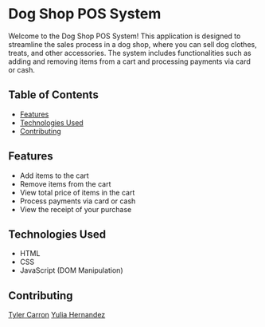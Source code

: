 # Dog Shop POS System

Welcome to the Dog Shop POS System! This application is designed to streamline the sales process in a dog shop, where you can sell dog clothes, treats, and other accessories. The system includes functionalities such as adding and removing items from a cart and processing payments via card or cash.

## Table of Contents

- [Features](#features)
- [Technologies Used](#technologies-used)
- [Contributing](#contributing)

## Features

- Add items to the cart
- Remove items from the cart
- View total price of items in the cart
- Process payments via card or cash
- View the receipt of your purchase

## Technologies Used

- HTML
- CSS
- JavaScript (DOM Manipulation)

## Contributing

<a href="https://github.com/tmcarron">Tyler Carron</a>
<a href="https://github.com/Yulia182">Yulia Hernandez</a>
